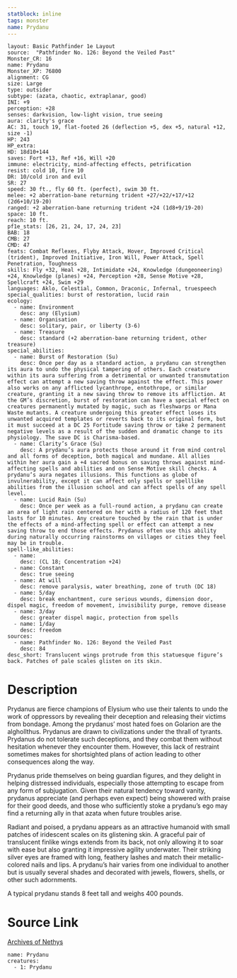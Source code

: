 ```yaml
---
statblock: inline
tags: monster
name: Prydanu
---
```

```statblock
layout: Basic Pathfinder 1e Layout
source:  "Pathfinder No. 126: Beyond the Veiled Past"
Monster_CR: 16
name: Prydanu
Monster_XP: 76800
alignment: CG
size: Large
type: outsider
subtype: (azata, chaotic, extraplanar, good)
INI: +9
perception: +28
senses: darkvision, low-light vision, true seeing
aura: clarity's grace
AC: 31, touch 19, flat-footed 26 (deflection +5, dex +5, natural +12, size -1)
HP: 243
HP_extra: 
HD: 18d10+144
saves: Fort +13, Ref +16, Will +20
immune: electricity, mind-affecting effects, petrification
resist: cold 10, fire 10
DR: 10/cold iron and evil
SR: 27
speed: 30 ft., fly 60 ft. (perfect), swim 30 ft.
melee: +2 aberration-bane returning trident +27/+22/+17/+12 (2d6+10/19-20)
ranged: +2 aberration-bane returning trident +24 (1d8+9/19-20)
space: 10 ft.
reach: 10 ft.
pf1e_stats: [26, 21, 24, 17, 24, 23]
BAB: 18
CMB: 27
CMD: 47
feats: Combat Reflexes, Flyby Attack, Hover, Improved Critical (trident), Improved Initiative, Iron Will, Power Attack, Spell Penetration, Toughness
skills: Fly +32, Heal +28, Intimidate +24, Knowledge (dungeoneering) +24, Knowledge (planes) +24, Perception +28, Sense Motive +28, Spellcraft +24, Swim +29
languages: Aklo, Celestial, Common, Draconic, Infernal, truespeech
special_qualities: burst of restoration, lucid rain
ecology:
  - name: Environment
    desc: any (Elysium)
  - name: Organisation
    desc: solitary, pair, or liberty (3-6)
  - name: Treasure
    desc: standard (+2 aberration-bane returning trident, other treasure)
special_abilities:
  - name: Burst of Restoration (Su)
    desc: Once per day as a standard action, a prydanu can strengthen its aura to undo the physical tampering of others. Each creature within its aura suffering from a detrimental or unwanted transmutation effect can attempt a new saving throw against the effect. This power also works on any afflicted lycanthrope, entothrope, or similar creature, granting it a new saving throw to remove its affliction. At the GM’s discretion, burst of restoration can have a special effect on creatures permanently mutated by magic, such as fleshwarps or Mana Waste mutants. A creature undergoing this greater effect loses its unwanted acquired templates or reverts back to its original form, but it must succeed at a DC 25 Fortitude saving throw or take 2 permanent negative levels as a result of the sudden and dramatic change to its physiology. The save DC is Charisma-based.
  - name: Clarity’s Grace (Su)
    desc: A prydanu’s aura protects those around it from mind control and all forms of deception, both magical and mundane. All allies within her aura gain a +4 sacred bonus on saving throws against mind-affecting spells and abilities and on Sense Motive skill checks. A prydanu’s aura negates illusions. This functions as globe of invulnerability, except it can affect only spells or spelllike abilities from the illusion school and can affect spells of any spell level.
  - name: Lucid Rain (Su)
    desc: Once per week as a full-round action, a prydanu can create an area of light rain centered on her with a radius of 120 feet that lasts for 10 minutes. Any creature touched by the rain that is under the effects of a mind-affecting spell or effect can attempt a new saving throw to end those effects. Prydanus often use this ability during naturally occurring rainstorms on villages or cities they feel may be in trouble.
spell-like_abilities:
  - name:
    desc: (CL 18; Concentration +24)
  - name: Constant
    desc: true seeing
  - name: At will
    desc: remove paralysis, water breathing, zone of truth (DC 18)
  - name: 5/day
    desc: break enchantment, cure serious wounds, dimension door, dispel magic, freedom of movement, invisibility purge, remove disease
  - name: 3/day
    desc: greater dispel magic, protection from spells
  - name: 1/day
    desc: freedom
sources:
  - name: Pathfinder No. 126: Beyond the Veiled Past
    desc: 84
desc_short: Translucent wings protrude from this statuesque figure’s back. Patches of pale scales glisten on its skin.
```
# Description
Prydanus are fierce champions of Elysium who use their talents to undo the work of oppressors by revealing their deception and releasing their victims from bondage. Among the prydanus’ most hated foes on Golarion are the alghollthus. Prydanus are drawn to civilizations under the thrall of tyrants. Prydanus do not tolerate such deceptions, and they combat them without hesitation whenever they encounter them. However, this lack of restraint sometimes makes for shortsighted plans of action leading to other consequences along the way.

 Prydanus pride themselves on being guardian figures, and they delight in helping distressed individuals, especially those attempting to escape from any form of subjugation. Given their natural tendency toward vanity, prydanus appreciate (and perhaps even expect) being showered with praise for their good deeds, and those who sufficiently stoke a prydanu’s ego may find a returning ally in that azata when future troubles arise.

 Radiant and poised, a prydanu appears as an attractive humanoid with small patches of iridescent scales on its glistening skin. A graceful pair of translucent finlike wings extends from its back, not only allowing it to soar with ease but also granting it impressive agility underwater. Their striking silver eyes are framed with long, feathery lashes and match their metallic-colored nails and lips. A prydanu’s hair varies from one individual to another but is usually several shades and decorated with jewels, flowers, shells, or other such adornments.

 A typical prydanu stands 8 feet tall and weighs 400 pounds.
# Source Link
[Archives of Nethys](https://aonprd.com/MonsterDisplay.aspx?ItemName=Prydanu)
```encounter-table
name: Prydanu
creatures:
  - 1: Prydanu
```
